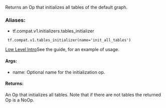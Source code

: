 Returns an Op that initializes all tables of the default graph.
### Aliases:
- tf.compat.v1.initializers.tables_initializer

```
 tf.compat.v1.tables_initializer(name='init_all_tables')
```
[Low Level Intro](https://tensorflow.google.cn/guide/low_level_intro#feature_columns)See the  guide, for an example of usage.

#### Args:
- name: Optional name for the initialization op.
#### Returns:
An Op that initializes all tables. Note that if there are not tables the returned Op is a NoOp.
